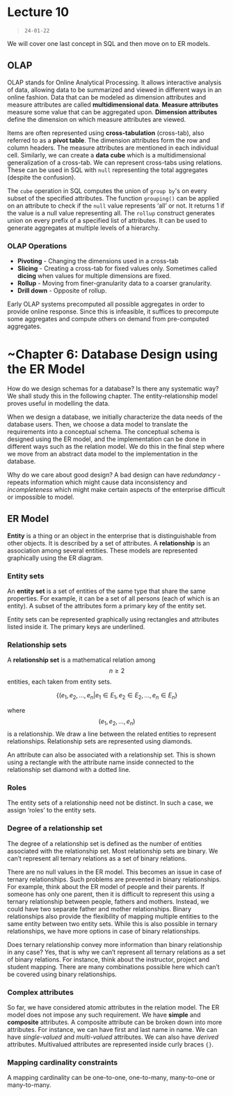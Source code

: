 # Lecture 10 

> `24-01-22`

We will cover one last concept in SQL and then move on to ER models.

## OLAP

OLAP stands for Online Analytical Processing. It allows interactive analysis of data, allowing data to be summarized and viewed in different ways in an online fashion. Data that can be modeled as dimension attributes and measure attributes are called **multidimensional data**. **Measure attributes** measure some value that can be aggregated upon. **Dimension attributes** define the dimension on which measure attributes are viewed.

Items are often represented using **cross-tabulation** (cross-tab), also referred to as a **pivot table**. The dimension attributes form the row and column headers. The measure attributes are mentioned in each individual cell. Similarly, we can create a **data cube** which is a multidimensional generalization of a cross-tab. We can represent cross-tabs using relations. These can be used in SQL with `null` representing the total aggregates (despite the confusion).

The `cube` operation in SQL computes the union of `group by`'s on every subset of the specified attributes. The function `grouping()` can be applied on an attribute to check if the `null` value represents ‘all’ or not. It returns 1 if the value is a null value representing all. The `rollup` construct generates union on every prefix of a specified list of attributes. It can be used to generate aggregates at multiple levels of a hierarchy.

### OLAP Operations

- **Pivoting** - Changing the dimensions used in a cross-tab
- **Slicing** - Creating a cross-tab for fixed values only. Sometimes called **dicing** when values for multiple dimensions are fixed.
- **Rollup** - Moving from finer-granularity data to a coarser granularity.
- **Drill down** - Opposite of rollup.

Early OLAP systems precomputed all possible aggregates in order to provide online response.  Since this is infeasible, it suffices to precompute some aggregates and compute others on demand from pre-computed aggregates.

# ~Chapter 6: Database Design using the ER Model

How do we design schemas for a database? Is there any systematic way? We shall study this in the following chapter. The entity-relationship model proves useful in modelling the data.

When we design a database, we initially characterize the data needs of the database users. Then, we choose a data model to translate the requirements into a conceptual schema. The conceptual schema is designed using the ER model, and the implementation can be done in different ways such as the relation model. We do this in the final step where we move from an abstract data model to the implementation in the database.

Why do we care about good design? A bad design can have *redundancy* - repeats information which might cause data inconsistency and *incompleteness* which might make certain aspects of the enterprise difficult or impossible to model.

## ER Model

**Entity** is a thing or an object in the enterprise that is distinguishable from other objects. It is described by a set of attributes. A **relationship** is an association among several entities. These models are represented graphically using the ER diagram.

### Entity sets

An **entity set** is a set of entities of the same type that share the same properties. For example, it can be a set of all persons (each of which is an entity). A subset of the attributes form a primary key of the entity set. 

Entity sets can be represented graphically using rectangles and attributes listed inside it. The primary keys are underlined.

### Relationship sets

A **relationship set** is a mathematical relation among $$n \geq 2$$ entities, each taken from entity sets.


$$
\{(e_1, e_2, \dots, e_n \vert e_1 \in E_1, e_2 \in E_2, \dots, e_n \in E_n\}
$$


where $$(e_1, e_2, \dots, e_n)$$ is a relationship. We draw a line between the related entities to represent relationships. Relationship sets are represented using diamonds.

An attribute can also be associated with a relationship set. This is shown using a rectangle with the attribute name inside connected to the relationship set diamond with a dotted line.

### Roles

The entity sets of a relationship need not be distinct. In such a case, we assign ‘roles’ to the entity sets. 

### Degree of a relationship set

The degree of a relationship set is defined as the number of entities associated with the relationship set. Most relationship sets are binary. We can’t represent all ternary relations as a set of binary relations. 

There are no null values in the ER model. This becomes an issue in case of ternary relationships. Such problems are prevented in binary relationships. For example, think about the ER model of people and their parents. If someone has only one parent, then it is difficult to represent this using a ternary relationship between people, fathers and mothers. Instead, we could have two separate father and mother relationships. Binary relationships also provide the flexibility of mapping multiple entities to the same entity between two entity sets. While this is also possible in ternary relationships, we have more options in case of binary relationships. 

Does ternary relationship convey more information than binary relationship in any case? Yes, that is why we can’t represent all ternary relations as a set of binary relations. For instance, think about the instructor, project and student mapping. There are many combinations possible here which can’t be covered using binary relationships.

### Complex attributes

So far, we have considered atomic attributes in the relation model. The ER model does not impose any such requirement. We have **simple** and **composite** attributes. A composite attribute can be broken down into more attributes. For instance, we can have first and last name in name. We can have *single-valued* and *multi-valued* attributes. We can also have *derived* attributes. Multivalued attributes are represented inside curly braces `{}`.

### Mapping cardinality constraints

A mapping cardinality can be one-to-one, one-to-many, many-to-one or many-to-many.

